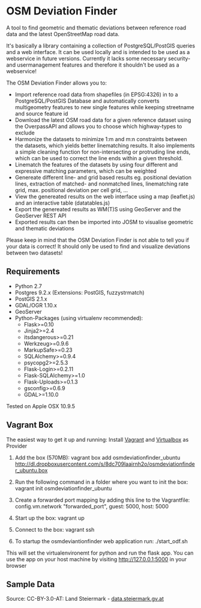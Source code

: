 OSM Deviation Finder
==================================

A tool to find geometric and thematic deviations between reference road data
and the latest OpenStreetMap road data.

It's basically a library containing a collection of PostgreSQL/PostGIS queries and a web interface.
It can be used locally and is intended to be used as a webservice in future versions.
Currently it lacks some necessary security- and usermanagement features and
therefore it shouldn't be used as a webservice!

The OSM Deviation Finder allows you to:
  - Import reference road data from shapefiles (in EPSG:4326) in to a PostgreSQL/PostGIS Database and automatically
    converts multigeometry features to new single features while keeping streetname and source feature id
  - Download the latest OSM road data for a given reference dataset using the OverpassAPI and allows you to choose
    which highway-types to exclude
  - Harmonize the datasets to minimize 1:m and m:n constraints between the datasets, which yields better linematching
    results. It also implements a simple cleaning function for non-intersecting or protruding line ends, which can be
    used to correct the line ends within a given threshold.
  - Linematch the features of the datasets by using four different and expressive matching parameters, which can be
    weighted
  - Genereate different line- and grid based results eg. positional deviation lines, extraction of matched- and
  nonmatched lines, linematching rate grid, max. positional deviation per cell grid, ...
  - View the genereated results on the web interface using a map (leaflet.js) and an interactive table (datatables.js)
  - Export the genereated results as WM(T)S using GeoServer and the GeoServer REST API
  - Exported results can then be imported into JOSM to visualise geometric and thematic deviations

Please keep in mind that the OSM Deviation Finder is not able to tell you if your data is correct!
It should only be used to find and visualize deviations between two datasets!

## Requirements
  - Python 2.7
  - Postgres 9.2.x (Extensions: PostGIS, fuzzystrmatch)
  - PostGIS 2.1.x
  - GDAL/OGR 1.10.x
  - GeoServer
  - Python-Packages (using virtualenv recommended):
    - Flask>=0.10
    - Jinja2>=2.4
    - itsdangerous>=0.21
    - Werkzeug>=0.9.6
    - MarkupSafe>=0.23
    - SQLAlchemy>=0.9.4
    - psycopg2>=2.5.3
    - Flask-Login>=0.2.11
    - Flask-SQLAlchemy>=1.0
    - Flask-Uploads>=0.1.3
    - gsconfig>=0.6.9
    - GDAL>=1.10.0

Tested on Apple OSX 10.9.5

## Vagrant Box
The easiest way to get it up and running:
Install [Vagrant](https://www.vagrantup.com "Vagrant") and [Virtualbox](https://www.virtualbox.org "Virtualbox") as Provider

1. Add the box (570MB):
vagrant box add osmdeviationfinder_ubuntu  http://dl.dropboxusercontent.com/s/8dc709laairnh2o/osmdeviationfinder_ubuntu.box

2. Run the following command in a folder where you want to init the box:
vagrant init osmdeviationfinder_ubuntu

3. Create a forwarded port mapping by adding this line to the Vagrantfile:
config.vm.network "forwarded_port", guest: 5000, host: 5000

4. Start up the box:
vagrant up

5. Connect to the box:
vagrant ssh

6. To startup the osmdeviantionfinder web application run:
./start_odf.sh

This will set the virtualenvironemt for python and run the flask app.
You can use the app on your host machine by visiting http://127.0.0.1:5000 in your browser

## Sample Data

Source: CC-BY-3.0-AT: Land Steiermark - [data.steiermark.gv.at](http://data.steiermark.gv.at/)